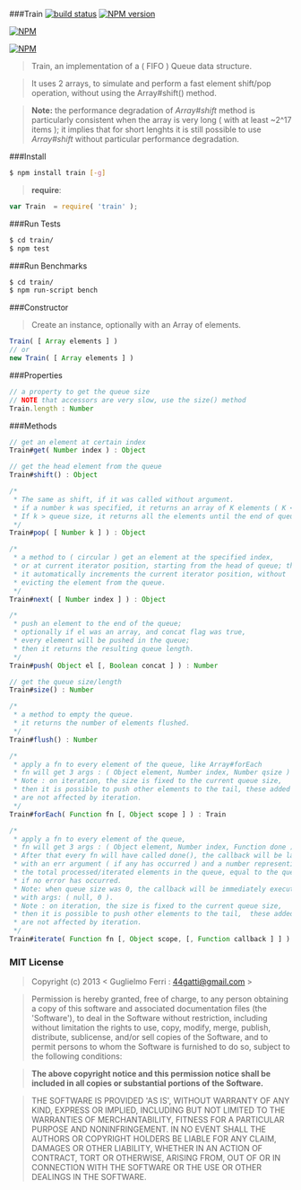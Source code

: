 ###Train
[![build status](https://travis-ci.org/rootslab/train.png?branch=master)](https://travis-ci.org/rootslab/train)
[![NPM version](https://badge.fury.io/js/train.png)](http://badge.fury.io/js/train)

[![NPM](https://nodei.co/npm/train.png?downloads=true&stars=true)](https://nodei.co/npm/train/)

[![NPM](https://nodei.co/npm-dl/train.png)](https://nodei.co/npm/train/)

> Train, an implementation of a ( FIFO ) Queue data structure.

> It uses 2 arrays, to simulate and perform a fast element shift/pop operation, without using the Array#shift() method. 

> __Note:__ the performance degradation of _Array#shift_ method is particularly consistent when the array is very long ( with at least ~2^17 items ); it implies that for short lenghts it is still possible to use _Array#shift_ without particular performance degradation.

###Install

```bash
$ npm install train [-g]
```

> __require__:

```javascript
var Train  = require( 'train' );
```

###Run Tests

```bash
$ cd train/
$ npm test
```

###Run Benchmarks


```bash
$ cd train/
$ npm run-script bench
```

###Constructor

> Create an instance, optionally with an Array of elements. 

```javascript
Train( [ Array elements ] )
// or
new Train( [ Array elements ] )
```

###Properties

```javascript
// a property to get the queue size
// NOTE that accessors are very slow, use the size() method
Train.length : Number
```

###Methods

```javascript
// get an element at certain index
Train#get( Number index ) : Object

// get the head element from the queue
Train#shift() : Object

/*
 * The same as shift, if it was called without argument.
 * if a number k was specified, it returns an array of K elements ( K <= k )
 * If k > queue size, it returns all the elements until the end of queue.
 */
Train#pop( [ Number k ] ) : Object

/*
 * a method to ( circular ) get an element at the specified index,
 * or at current iterator position, starting from the head of queue; then
 * it automatically increments the current iterator position, without
 * evicting the element from the queue.
 */
Train#next( [ Number index ] ) : Object

/*
 * push an element to the end of the queue;
 * optionally if el was an array, and concat flag was true,
 * every element will be pushed in the queue;
 * then it returns the resulting queue length.
 */
Train#push( Object el [, Boolean concat ] ) : Number

// get the queue size/length
Train#size() : Number

/*
 * a method to empty the queue.
 * it returns the number of elements flushed.
 */
Train#flush() : Number

/*
 * apply a fn to every element of the queue, like Array#forEach
 * fn will get 3 args : ( Object element, Number index, Number qsize )
 * Note : on iteration, the size is fixed to the current queue size,
 * then it is possible to push other elements to the tail, these added elements
 * are not affected by iteration.
 */
Train#forEach( Function fn [, Object scope ] ) : Train

/*
 * apply a fn to every element of the queue,
 * fn will get 3 args : ( Object element, Number index, Function done ).
 * After that every fn will have called done(), the callback will be launched
 * with an err argument ( if any has occurred ) and a number representing
 * the total processed/iterated elements in the queue, equal to the queue size
 * if no error has occurred.
 * Note: when queue size was 0, the callback will be immediately executed
 * with args: ( null, 0 ).
 * Note : on iteration, the size is fixed to the current queue size,
 * then it is possible to push other elements to the tail,  these added elements
 * are not affected by iteration.
 */
Train#iterate( Function fn [, Object scope, [, Function callback ] ] ) : Train

```

### MIT License

> Copyright (c) 2013 &lt; Guglielmo Ferri : 44gatti@gmail.com &gt;

> Permission is hereby granted, free of charge, to any person obtaining
> a copy of this software and associated documentation files (the
> 'Software'), to deal in the Software without restriction, including
> without limitation the rights to use, copy, modify, merge, publish,
> distribute, sublicense, and/or sell copies of the Software, and to
> permit persons to whom the Software is furnished to do so, subject to
> the following conditions:

> __The above copyright notice and this permission notice shall be
> included in all copies or substantial portions of the Software.__

> THE SOFTWARE IS PROVIDED 'AS IS', WITHOUT WARRANTY OF ANY KIND,
> EXPRESS OR IMPLIED, INCLUDING BUT NOT LIMITED TO THE WARRANTIES OF
> MERCHANTABILITY, FITNESS FOR A PARTICULAR PURPOSE AND NONINFRINGEMENT.
> IN NO EVENT SHALL THE AUTHORS OR COPYRIGHT HOLDERS BE LIABLE FOR ANY
> CLAIM, DAMAGES OR OTHER LIABILITY, WHETHER IN AN ACTION OF CONTRACT,
> TORT OR OTHERWISE, ARISING FROM, OUT OF OR IN CONNECTION WITH THE
> SOFTWARE OR THE USE OR OTHER DEALINGS IN THE SOFTWARE.
